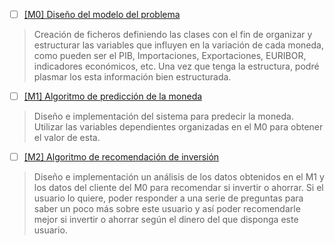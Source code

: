 - [ ] [[M0] Diseño del modelo del problema](https://github.com/ignaciotitos/IV---HealthForAll/milestone/1) 
> Creación de ficheros definiendo las clases con el fin de organizar y estructurar las variables que influyen en la variación de cada moneda, como pueden ser el PIB, Importaciones, Exportaciones, EURIBOR, indicadores económicos, etc. Una vez que tenga la estructura, podré plasmar los esta información bien estructurada.
- [ ] [[M1] Algoritmo de predicción de la moneda](https://github.com/ignaciotitos/IV---HealthForAll/milestone/4)
> Diseño e implementación del sistema para predecir la moneda. Utilizar las variables dependientes organizadas en el M0 para obtener el valor de esta.
- [ ] [[M2] Algoritmo de recomendación de inversión](https://github.com/ignaciotitos/IV---HealthForAll/milestone/2)
> Diseño e implementación un análisis de los datos obtenidos en el M1 y los datos del cliente del M0 para recomendar si invertir o ahorrar. Si el usuario lo quiere, poder responder a una serie de preguntas para saber un poco más sobre este usuario y así poder recomendarle mejor si invertir o ahorrar según el dinero del que disponga este usuario.
